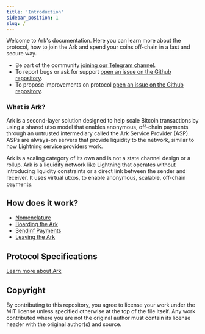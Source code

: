 ```yaml
---
title: 'Introduction'
sidebar_position: 1
slug: /
---
```


Welcome to Ark's documentation. Here you can learn more about the protocol, how to join the Ark and spend your coins off-chain in a fast and secure way.

- Be part of the community [joining our Telegram channel](https://t.me/ark_network_community).
- To report bugs or ask for support [open an issue on the Github repository](https://github.com/ark-network/support/issues/new).
- To propose improvements on protocol [open an issue on the Github repository](https://github.com/ark-network/boats/issues/new).

### What is Ark?

Ark is a second-layer solution designed to help scale Bitcoin transactions by using a shared utxo model that enables anonymous, off-chain payments through an untrusted intermediary called the Ark Service Provider (ASP). ASPs are always-on servers that provide liquidity to the network, similar to how Lightning service providers work.

Ark is a scaling category of its own and is not a state channel design or a rollup. Ark is a liquidity network like Lightning that operates without introducing liquidity constraints or a direct link between the sender and receiver. It uses virtual utxos, to enable anonymous, scalable, off-chain payments.

## How does it work?

- [Nomenclature](intro/nomenclature.md)
- [Boarding the Ark](intro/boarding.md)
- [Sendinf Payments](intro/payments.md)
- [Leaving the Ark](intro/leaving.md)

## Protocol Specifications

[Learn more about Ark](specs/00-index.md)

## Copyright

By contributing to this repository, you agree to license your work under the MIT license unless specified otherwise at the top of the file itself. Any work contributed where you are not the original author must contain its license header with the original author(s) and source.

